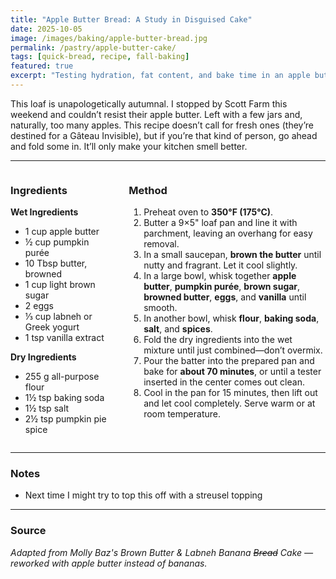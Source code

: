 ```yaml
---
title: "Apple Butter Bread: A Study in Disguised Cake"
date: 2025-10-05
image: /images/baking/apple-butter-bread.jpg
permalink: /pastry/apple-butter-cake/
tags: [quick-bread, recipe, fall-baking]
featured: true
excerpt: "Testing hydration, fat content, and bake time in an apple butter loaf that behaves like bread but eats like cake."
---
```


This loaf is unapologetically autumnal. I stopped by Scott Farm this weekend and couldn’t resist their apple butter. Left with a few jars and, naturally, too many apples. This recipe doesn’t call for fresh ones (they’re destined for a Gâteau Invisible), but if you’re that kind of person, go ahead and fold some in. It’ll only make your kitchen smell better.  

---

<div style="display: grid; grid-template-columns: 1fr 2fr; gap: 2rem;" markdown="1">

<div markdown="1">

### **Ingredients**

**Wet Ingredients**  
- 1 cup apple butter  
- ½ cup pumpkin purée  
- 10 Tbsp butter, browned  
- 1 cup light brown sugar  
- 2 eggs  
- ⅓ cup labneh or Greek yogurt  
- 1 tsp vanilla extract  

**Dry Ingredients**  
- 255 g all-purpose flour  
- 1½ tsp baking soda  
- 1½ tsp salt  
- 2½ tsp pumpkin pie spice  

</div>

<div markdown="1">

### **Method**

1. Preheat oven to **350°F (175°C)**.  
2. Butter a 9×5" loaf pan and line it with parchment, leaving an overhang for easy removal.  
3. In a small saucepan, **brown the butter** until nutty and fragrant. Let it cool slightly.  
4. In a large bowl, whisk together **apple butter**, **pumpkin purée**, **brown sugar**, **browned butter**, **eggs**, and **vanilla** until smooth.  
5. In another bowl, whisk **flour**, **baking soda**, **salt**, and **spices**.  
6. Fold the dry ingredients into the wet mixture until just combined—don’t overmix.  
7. Pour the batter into the prepared pan and bake for **about 70 minutes**, or until a tester inserted in the center comes out clean.  
8. Cool in the pan for 15 minutes, then lift out and let cool completely. Serve warm or at room temperature.  

</div>
</div>

---

### **Notes**
- Next time I might try to top this off with a streusel topping

---

### **Source**
*Adapted from Molly Baz's Brown Butter & Labneh Banana ~~Bread~~ Cake — reworked with apple butter instead of bananas.*
